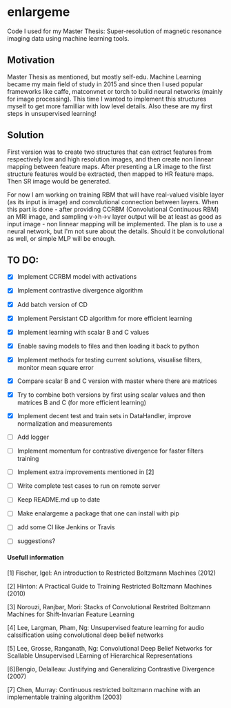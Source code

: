# enlargeme
Code I used for my Master Thesis: Super-resolution of magnetic resonance imaging data using machine learning tools.

## Motivation
Master Thesis as mentioned, but mostly self-edu. Machine Learning became my main field of study in 2015 and since then I used popular frameworks like caffe, matconvnet or torch to build neural networks (mainly for image processing). This time I wanted to implement this structures myself to get more familliar with low level details. Also these are my first steps in unsupervised learning!

## Solution
First version was to create two structures that can extract features from respectively low and high resolution images, and then create non linnear mapping between feature maps. After presenting a LR image to the first structure features would be extracted, then mapped to HR feature maps. Then SR image would be generated. 

For now I am working on training RBM that will have real-valued visible layer (as its input is image) and convolutional connection between layers. When this part is done - after providing CCRBM (Convolutional Continuous RBM) an MRI image, and sampling v->h->v layer output will be at least as good as input image - non linnear mapping will be implemented. The plan is to use a neural network, but I'm not sure about the details. Should it be convolutional as well, or simple MLP will be enough.

## TO DO:
- [x] Implement CCRBM model with activations
- [x] Implement contrastive divergence algorithm
- [x] Add batch version of CD
- [x] Implement Persistant CD algorithm for more efficient learning
- [x] Implement learning with scalar B and C values
- [x] Enable saving models to files and then loading it back to python
- [x] Implement methods for testing current solutions, visualise filters, monitor mean square error
- [x] Compare scalar B and C version with master where there are matrices
- [x] Try to combine both versions by first using scalar values and then matrices B and C (for more efficient learning)
- [x] Implement decent test and train sets in DataHandler, improve normalization and measurements
- [ ] Add logger
- [ ] Implement momentum for contrastive divergence for faster filters training
- [ ] Implement extra improvements mentioned in [2]
- [ ] Write complete test cases to run on remote server
- [ ] Keep README.md up to date
- [ ] Make enalargeme a package that one can install with pip
- [ ] add some CI like Jenkins or Travis
- [ ] suggestions?




#### Usefull information 
[1] Fischer, Igel: An introduction to Restricted Boltzmann Machines (2012)

[2] Hinton: A Practical Guide to Training Restricted Boltzmann Machines (2010)

[3] Norouzi, Ranjbar, Mori: Stacks of Convolutional Restrited Boltzmann Machines for Shift-Invarian Feature Learning

[4] Lee, Largman, Pham, Ng: Unsupervised feature learning for audio calssification using convolutional deep belief networks 

[5] Lee, Grosse, Ranganath, Ng: Convolutional Deep Belief Networks for Scallable Unsupervised LEarning of Hierarchical Representations

[6]Bengio, Delalleau: Justifying and Generalizing Contrastive Divergence (2007)

[7] Chen, Murray: Continuous restricted boltzmann machine with an implementable training algorithm (2003)
